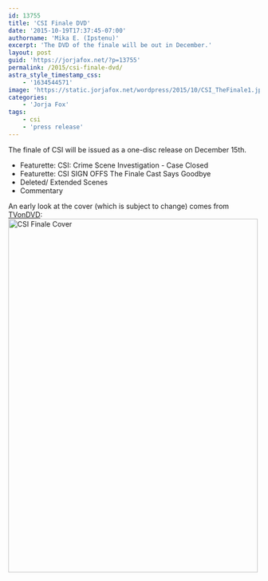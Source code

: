 ```yaml
---
id: 13755
title: 'CSI Finale DVD'
date: '2015-10-19T17:37:45-07:00'
authorname: 'Mika E. (Ipstenu)'
excerpt: 'The DVD of the finale will be out in December.'
layout: post
guid: 'https://jorjafox.net/?p=13755'
permalink: /2015/csi-finale-dvd/
astra_style_timestamp_css:
    - '1634544571'
image: 'https://static.jorjafox.net/wordpress/2015/10/CSI_TheFinale1.jpg'
categories:
    - 'Jorja Fox'
tags:
    - csi
    - 'press release'
---
```


The finale of CSI will be issued as a one-disc release on December 15th.
<ul>
	<li>Featurette: CSI: Crime Scene Investigation - Case Closed</li>
	<li>Featurette: CSI SIGN OFFS The Finale Cast Says Goodbye</li>
	<li>Deleted/ Extended Scenes</li>
	<li>Commentary</li>
</ul>
An early look at the cover (which is subject to change) comes from <a href="http://www.tvshowsondvd.com/news/CSI-The-Finale/21652">TVonDVD</a>:

<img class="aligncenter size-full wp-image-13762" src="//jfo-static.net/wordpress/2015/10/CSI_TheFinale.jpg" alt="CSI Finale Cover" width="500" height="709" />
